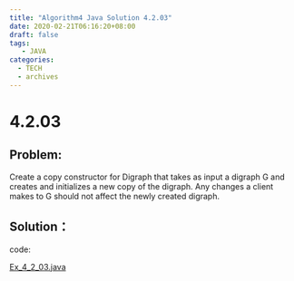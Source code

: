 ```yaml
---
title: "Algorithm4 Java Solution 4.2.03"
date: 2020-02-21T06:16:20+08:00
draft: false
tags:
   - JAVA
categories:
  - TECH
  - archives
---
```



# 4.2.03

## Problem:

Create a copy constructor for Digraph that takes as input a digraph G and creates and 
initializes a new copy of the digraph. 
Any changes a client makes to G should not affect the newly created digraph.

## Solution：

code:

[Ex_4_2_03.java](./Ex_4_2_03.java)




